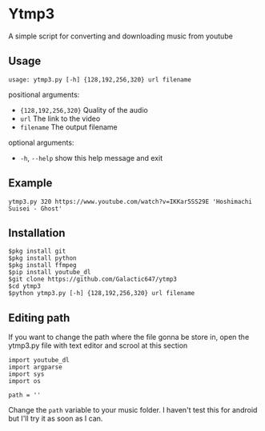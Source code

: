 # Ytmp3

A simple script for converting and downloading music from youtube

## Usage
```
usage: ytmp3.py [-h] {128,192,256,320} url filename
```
                                                     
positional arguments:                                
*  `{128,192,256,320}`  Quality of the audio            
*  `url`                The link to the video           
*  `filename`           The output filename             
                                                     
optional arguments:                                  
*  `-h`, `--help`       show this help message and exit 

## Example
```
ytmp3.py 320 https://www.youtube.com/watch?v=IKKar5SS29E 'Hoshimachi Suisei - Ghost'

```

## Installation
```
$pkg install git
$pkg install python
$pkg install ffmpeg
$pip install youtube_dl
$git clone https://github.com/Galactic647/ytmp3
$cd ytmp3
$python ytmp3.py [-h] {128,192,256,320} url filename
```

## Editing path
If you want to change the path where the file gonna be store in, open the ytmp3.py file
with text editor and scrool at this section
```
import youtube_dl
import argparse
import sys
import os

path = ''
```
Change the `path` variable to your music folder. I haven't test this for android but
I'll try it as soon as I can.
